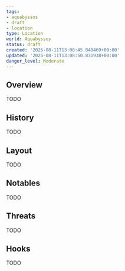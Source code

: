 ```yaml
---
tags:
- aquabyssos
- draft
- location
type: Location
world: Aquabyssos
status: draft
created: '2025-08-11T13:08:45.840469+00:00'
updated: '2025-08-11T13:08:50.831938+00:00'
danger_level: Moderate
---
```



## Overview

TODO
## History

TODO
## Layout

TODO
## Notables

TODO
## Threats

TODO
## Hooks

TODO
